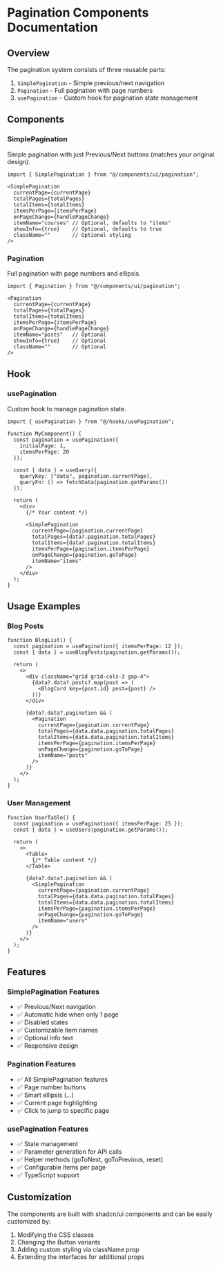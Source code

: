 # Pagination Components Documentation

## Overview
The pagination system consists of three reusable parts:
1. `SimplePagination` - Simple previous/next navigation
2. `Pagination` - Full pagination with page numbers
3. `usePagination` - Custom hook for pagination state management

## Components

### SimplePagination
Simple pagination with just Previous/Next buttons (matches your original design).

```tsx
import { SimplePagination } from "@/components/ui/pagination";

<SimplePagination
  currentPage={currentPage}
  totalPages={totalPages}
  totalItems={totalItems}
  itemsPerPage={itemsPerPage}
  onPageChange={handlePageChange}
  itemName="courses" // Optional, defaults to "items"
  showInfo={true}    // Optional, defaults to true
  className=""       // Optional styling
/>
```

### Pagination
Full pagination with page numbers and ellipsis.

```tsx
import { Pagination } from "@/components/ui/pagination";

<Pagination
  currentPage={currentPage}
  totalPages={totalPages}
  totalItems={totalItems}
  itemsPerPage={itemsPerPage}
  onPageChange={handlePageChange}
  itemName="posts"   // Optional
  showInfo={true}    // Optional
  className=""       // Optional
/>
```

## Hook

### usePagination
Custom hook to manage pagination state.

```tsx
import { usePagination } from "@/hooks/usePagination";

function MyComponent() {
  const pagination = usePagination({ 
    initialPage: 1, 
    itemsPerPage: 20 
  });

  const { data } = useQuery({
    queryKey: ["data", pagination.currentPage],
    queryFn: () => fetchData(pagination.getParams())
  });

  return (
    <div>
      {/* Your content */}
      
      <SimplePagination
        currentPage={pagination.currentPage}
        totalPages={data?.pagination.totalPages}
        totalItems={data?.pagination.totalItems}
        itemsPerPage={pagination.itemsPerPage}
        onPageChange={pagination.goToPage}
        itemName="items"
      />
    </div>
  );
}
```

## Usage Examples

### Blog Posts
```tsx
function BlogList() {
  const pagination = usePagination({ itemsPerPage: 12 });
  const { data } = useBlogPosts(pagination.getParams());

  return (
    <>
      <div className="grid grid-cols-3 gap-4">
        {data?.data?.posts?.map(post => (
          <BlogCard key={post.id} post={post} />
        ))}
      </div>
      
      {data?.data?.pagination && (
        <Pagination
          currentPage={pagination.currentPage}
          totalPages={data.data.pagination.totalPages}
          totalItems={data.data.pagination.totalItems}
          itemsPerPage={pagination.itemsPerPage}
          onPageChange={pagination.goToPage}
          itemName="posts"
        />
      )}
    </>
  );
}
```

### User Management
```tsx
function UserTable() {
  const pagination = usePagination({ itemsPerPage: 25 });
  const { data } = useUsers(pagination.getParams());

  return (
    <>
      <Table>
        {/* Table content */}
      </Table>
      
      {data?.data?.pagination && (
        <SimplePagination
          currentPage={pagination.currentPage}
          totalPages={data.data.pagination.totalPages}
          totalItems={data.data.pagination.totalItems}
          itemsPerPage={pagination.itemsPerPage}
          onPageChange={pagination.goToPage}
          itemName="users"
        />
      )}
    </>
  );
}
```

## Features

### SimplePagination Features
- ✅ Previous/Next navigation
- ✅ Automatic hide when only 1 page
- ✅ Disabled states
- ✅ Customizable item names
- ✅ Optional info text
- ✅ Responsive design

### Pagination Features
- ✅ All SimplePagination features
- ✅ Page number buttons
- ✅ Smart ellipsis (...)
- ✅ Current page highlighting
- ✅ Click to jump to specific page

### usePagination Features
- ✅ State management
- ✅ Parameter generation for API calls
- ✅ Helper methods (goToNext, goToPrevious, reset)
- ✅ Configurable items per page
- ✅ TypeScript support

## Customization

The components are built with shadcn/ui components and can be easily customized by:
1. Modifying the CSS classes
2. Changing the Button variants
3. Adding custom styling via className prop
4. Extending the interfaces for additional props
